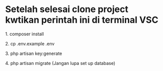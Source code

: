<h1>Setelah selesai clone project kwtikan perintah ini di terminal VSC</h1>
<p>1. composer install</p>
<p>2. cp .env.example .env</p>
<p>3. php artisan key:generate</p>
<p>4. php artisan migrate (Jangan lupa set up database)</p>
